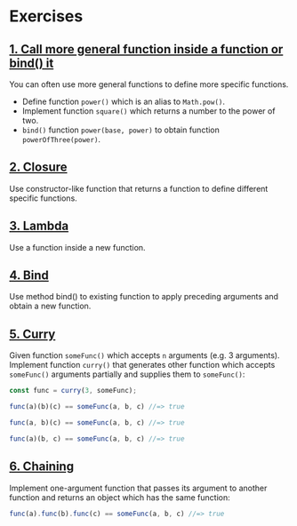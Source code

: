 # Exercises

## [1. Call more general function inside a function or bind() it](Exercises/1-power.js)

You can often use more general functions to define more specific functions.

- Define function `power()` which is an alias to `Math.pow()`.
- Implement function `square()` which returns a number to the power of two.
- `bind()` function `power(base, power)` to obtain function `powerOfThree(power)`.

## [2. Closure](Exercises/2-closure.js)

Use constructor-like function that returns a function to define different specific functions.

## [3. Lambda](Exercises/3-lambda.js)

Use a function inside a new function.

## [4. Bind](Exercises/4-bind.js)

Use method bind() to existing function to apply preceding arguments and obtain a new function.

## [5. Curry](Exercises/5-curry.js)

Given function `someFunc()` which accepts `n` arguments (e.g. 3 arguments).
Implement function `curry()` that generates other function which accepts `someFunc()` arguments partially and supplies them to `someFunc()`:

```js
const func = curry(3, someFunc);

func(a)(b)(c) == someFunc(a, b, c) //=> true

func(a, b)(c) == someFunc(a, b, c) //=> true

func(a)(b, c) == someFunc(a, b, c) //=> true
```

## [6. Chaining](Exercises/6-chaining.js)

Implement one-argument function that passes its argument to another function and returns an object which has the same function:

```js
func(a).func(b).func(c) == someFunc(a, b, c) //=> true
```
